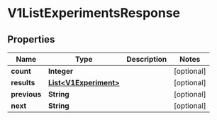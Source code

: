 
# V1ListExperimentsResponse

## Properties
Name | Type | Description | Notes
------------ | ------------- | ------------- | -------------
**count** | **Integer** |  |  [optional]
**results** | [**List&lt;V1Experiment&gt;**](V1Experiment.md) |  |  [optional]
**previous** | **String** |  |  [optional]
**next** | **String** |  |  [optional]



